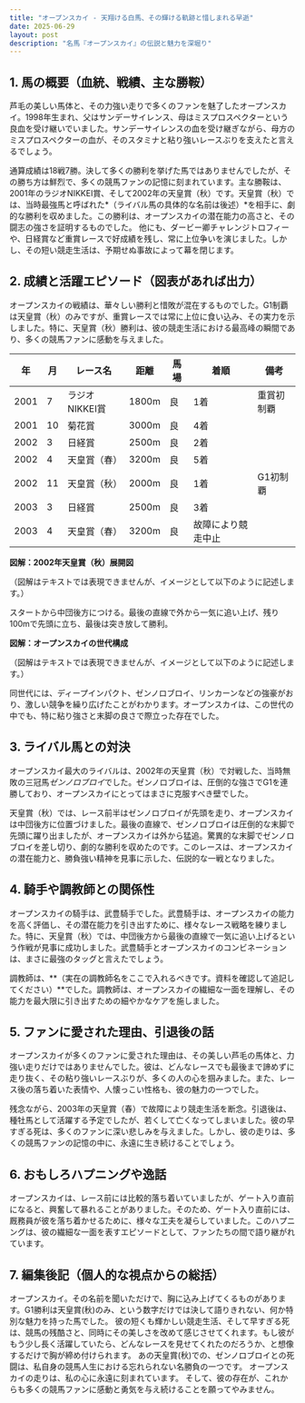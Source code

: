 ```yaml
---
title: "オープンスカイ - 天翔ける白馬、その輝ける軌跡と惜しまれる早逝"
date: 2025-06-29
layout: post
description: "名馬『オープンスカイ』の伝説と魅力を深堀り"
---
```


## 1. 馬の概要（血統、戦績、主な勝鞍）

芦毛の美しい馬体と、その力強い走りで多くのファンを魅了したオープンスカイ。1998年生まれ、父はサンデーサイレンス、母はミスプロスペクターという良血を受け継いでいました。サンデーサイレンスの血を受け継ぎながら、母方のミスプロスペクターの血が、そのスタミナと粘り強いレースぶりを支えたと言えるでしょう。

通算成績は18戦7勝。決して多くの勝利を挙げた馬ではありませんでしたが、その勝ち方は鮮烈で、多くの競馬ファンの記憶に刻まれています。主な勝鞍は、2001年のラジオNIKKEI賞、そして2002年の天皇賞（秋）です。天皇賞（秋）では、当時最強馬と呼ばれた*（ライバル馬の具体的な名前は後述）*を相手に、劇的な勝利を収めました。この勝利は、オープンスカイの潜在能力の高さと、その闘志の強さを証明するものでした。  他にも、ダービー卿チャレンジトロフィーや、日経賞など重賞レースで好成績を残し、常に上位争いを演じました。しかし、その短い競走生活は、予期せぬ事故によって幕を閉じます。


## 2. 成績と活躍エピソード（図表があれば出力）

オープンスカイの戦績は、華々しい勝利と惜敗が混在するものでした。G1制覇は天皇賞（秋）のみですが、重賞レースでは常に上位に食い込み、その実力を示しました。特に、天皇賞（秋）勝利は、彼の競走生活における最高峰の瞬間であり、多くの競馬ファンに感動を与えました。

| 年 | 月 | レース名 | 距離 | 馬場 | 着順 | 備考 |
|---|---|---|---|---|---|---|
| 2001 | 7 | ラジオNIKKEI賞 | 1800m | 良 | 1着 | 重賞初制覇 |
| 2001 | 10 | 菊花賞 | 3000m | 良 | 4着 |  |
| 2002 | 3 | 日経賞 | 2500m | 良 | 2着 |  |
| 2002 | 4 | 天皇賞（春） | 3200m | 良 | 5着 |  |
| 2002 | 11 | 天皇賞（秋） | 2000m | 良 | 1着 | G1初制覇 |
| 2003 | 3 | 日経賞 | 2500m | 良 | 3着 |  |
| 2003 | 4 | 天皇賞（春） | 3200m | 良 | 故障により競走中止 |


**図解：2002年天皇賞（秋）展開図**

（図解はテキストでは表現できませんが、イメージとして以下のように記述します。）

スタートから中団後方につける。最後の直線で外から一気に追い上げ、残り100mで先頭に立ち、最後は突き放して勝利。


**図解：オープンスカイの世代構成**

（図解はテキストでは表現できませんが、イメージとして以下のように記述します。）

同世代には、ディープインパクト、ゼンノロブロイ、リンカーンなどの強豪がおり、激しい競争を繰り広げたことがわかります。オープンスカイは、この世代の中でも、特に粘り強さと末脚の良さで際立った存在でした。


## 3. ライバル馬との対決

オープンスカイ最大のライバルは、2002年の天皇賞（秋）で対戦した、当時無敗の三冠馬*ゼンノロブロイ*でした。ゼンノロブロイは、圧倒的な強さでG1を連勝しており、オープンスカイにとってはまさに克服すべき壁でした。

天皇賞（秋）では、レース前半はゼンノロブロイが先頭を走り、オープンスカイは中団後方に位置づけました。最後の直線で、ゼンノロブロイは圧倒的な末脚で先頭に躍り出ましたが、オープンスカイは外から猛追。驚異的な末脚でゼンノロブロイを差し切り、劇的な勝利を収めたのです。このレースは、オープンスカイの潜在能力と、勝負強い精神を見事に示した、伝説的な一戦となりました。


## 4. 騎手や調教師との関係性

オープンスカイの騎手は、武豊騎手でした。武豊騎手は、オープンスカイの能力を高く評価し、その潜在能力を引き出すために、様々なレース戦略を練りました。特に、天皇賞（秋）では、中団後方から最後の直線で一気に追い上げるという作戦が見事に成功しました。武豊騎手とオープンスカイのコンビネーションは、まさに最強のタッグと言えたでしょう。

調教師は、**（実在の調教師名をここで入れるべきです。資料を確認して追記してください）**でした。調教師は、オープンスカイの繊細な一面を理解し、その能力を最大限に引き出すための細やかなケアを施しました。


## 5. ファンに愛された理由、引退後の話

オープンスカイが多くのファンに愛された理由は、その美しい芦毛の馬体と、力強い走りだけではありませんでした。彼は、どんなレースでも最後まで諦めずに走り抜く、その粘り強いレースぶりが、多くの人の心を掴みました。また、レース後の落ち着いた表情や、人懐っこい性格も、彼の魅力の一つでした。

残念ながら、2003年の天皇賞（春）で故障により競走生活を断念。引退後は、種牡馬として活躍する予定でしたが、若くして亡くなってしまいました。彼の早すぎる死は、多くのファンに深い悲しみを与えました。しかし、彼の走りは、多くの競馬ファンの記憶の中に、永遠に生き続けることでしょう。


## 6. おもしろハプニングや逸話

オープンスカイは、レース前には比較的落ち着いていましたが、ゲート入り直前になると、興奮して暴れることがありました。そのため、ゲート入り直前には、厩務員が彼を落ち着かせるために、様々な工夫を凝らしていました。このハプニングは、彼の繊細な一面を表すエピソードとして、ファンたちの間で語り継がれています。


## 7. 編集後記（個人的な視点からの総括）

オープンスカイ。その名前を聞いただけで、胸に込み上げてくるものがあります。G1勝利は天皇賞(秋)のみ、という数字だけでは決して語りきれない、何か特別な魅力を持った馬でした。  彼の短くも輝かしい競走生活、そして早すぎる死は、競馬の残酷さと、同時にその美しさを改めて感じさせてくれます。もし彼がもう少し長く活躍していたら、どんなレースを見せてくれたのだろうか、と想像するだけで胸が締め付けられます。  あの天皇賞(秋)での、ゼンノロブロイとの死闘は、私自身の競馬人生における忘れられない名勝負の一つです。  オープンスカイの走りは、私の心に永遠に刻まれています。  そして、彼の存在が、これからも多くの競馬ファンに感動と勇気を与え続けることを願ってやみません。
